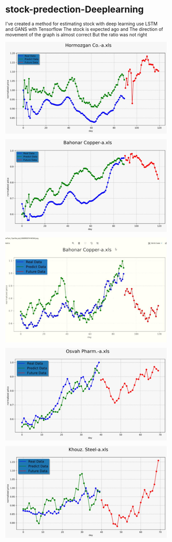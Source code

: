 # stock-predection-Deeplearning
I've created a method for estimating stock with deep learning use LSTM and GANS with Tensorflow 
The stock is expected ago and The direction of movement of the graph is almost correct But the ratio was not right

<p align="center"> <img src="WhatsApp Image 2019-09-24 at 18.20.39.jpeg"/> </p>
<p align="center"> <img src="WhatsApp Image 2019-09-24 at 18.36.14.jpeg"/> </p>
<p align="center"> <img src="WhatsApp Image 2019-09-24 at 20.17.27.jpeg"/> </p>
<p align="center"> <img src="WhatsApp Image 2019-09-25 at 14.00.47.jpeg"/> </p>
<p align="center"> <img src="WhatsApp Image 2019-09-28 at 17.53.12.jpeg"/> </p>



